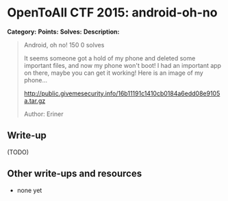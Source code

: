 # OpenToAll CTF 2015: android-oh-no

**Category:** 
**Points:** 
**Solves:** 
**Description:** 

> Android, oh no!
> 150
> 0 solves
> 
> It seems someone got a hold of my phone and deleted some important files, and now my phone won't boot! I had an important app on there, maybe you can get it working! Here is an image of my phone...
> 
> http://public.givemesecurity.info/16b11191c1410cb0184a6edd08e9105a.tar.gz
> 
> Author: Eriner

## Write-up

(TODO)

## Other write-ups and resources

* none yet